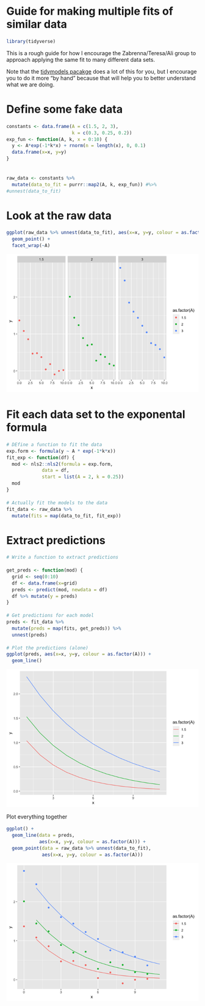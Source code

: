 Guide for making multiple fits of similar data
================

``` r
library(tidyverse)
```

This is a rough guide for how I encourage the Zabrenna/Teresa/Ali group
to approach applying the same fit to many different data sets.

Note that the [tidymodels pacakge](https://www.tidymodels.org/) does a
lot of this for you, but I encourage you to do it more “by hand” because
that will help you to better understand what we are doing.

# Define some fake data

``` r
constants <- data.frame(A = c(1.5, 2, 3),
                        k = c(0.3, 0.25, 0.2))
exp_fun <- function(A, k, x = 0:10) {
  y <- A*exp(-1*k*x) + rnorm(n = length(x), 0, 0.1)
  data.frame(x=x, y=y)
}


raw_data <- constants %>%
  mutate(data_to_fit = purrr::map2(A, k, exp_fun)) #%>%
#unnest(data_to_fit)
```

# Look at the raw data

``` r
ggplot(raw_data %>% unnest(data_to_fit), aes(x=x, y=y, colour = as.factor(A))) + 
  geom_point() + 
  facet_wrap(~A)
```

![](guide_to_fits_files/figure-gfm/unnamed-chunk-3-1.png)<!-- -->

# Fit each data set to the exponental formula

``` r
# DEfine a function to fit the data
exp.form <- formula(y ~ A * exp(-1*k*x))
fit_exp <- function(df) {
  mod <- nls2::nls2(formula = exp.form, 
             data = df,
             start = list(A = 2, k = 0.25))
  mod
}

# Actually fit the models to the data
fit_data <- raw_data %>%
  mutate(fits = map(data_to_fit, fit_exp))
```

# Extract predictions

``` r
# Write a function to extract predictions

get_preds <- function(mod) {
  grid <- seq(0:10)
  df <- data.frame(x=grid)
  preds <- predict(mod, newdata = df)
  df %>% mutate(y = preds)
}

# Get predictions for each model
preds <- fit_data %>%
  mutate(preds = map(fits, get_preds)) %>%
  unnest(preds)

# Plot the predictions (alone)
ggplot(preds, aes(x=x, y=y, colour = as.factor(A))) + 
  geom_line()
```

![](guide_to_fits_files/figure-gfm/unnamed-chunk-5-1.png)<!-- -->

Plot everything together

``` r
ggplot() + 
  geom_line(data = preds, 
            aes(x=x, y=y, colour = as.factor(A))) + 
  geom_point(data = raw_data %>% unnest(data_to_fit),
             aes(x=x, y=y, colour = as.factor(A)))
```

![](guide_to_fits_files/figure-gfm/unnamed-chunk-6-1.png)<!-- -->
